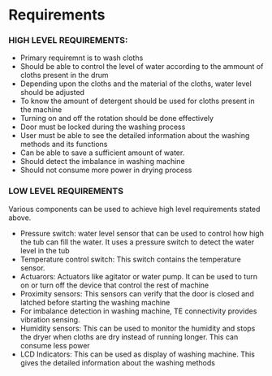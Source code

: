 # Requirements

### HIGH LEVEL REQUIREMENTS:

- Primary requiremnt is to wash cloths
- Should be able to control the level of water according to the ammount of cloths present in the drum
- Depending upon the cloths and the material of the cloths, water level should be adjusted
- To know the amount of detergent should be used for cloths present in the machine
- Turning on and off the rotation should be done effectively
- Door must be locked during the washing process
- User must be able to see the detailed information about the washing methods and its functions
- Can be able to save a sufficient amount of water.
- Should detect the imbalance in washing machine
- Should not consume more power in drying process

### LOW LEVEL REQUIREMENTS
Various components can be used to achieve high level requirements stated above.

- Pressure switch: water level sensor that can be used to control how high the tub can fill the water. It uses a pressure switch to detect the water level in the tub
- Temperature control switch: This switch contains the temperature sensor. 
- Actuarors: Actuators like agitator or water pump. It can be used to turn on or turn off the device that control the rest of machine
- Proximity sensors: This sensors can verify that the door is closed and latched before starting the washing machine
- For imbalance detection in washing machine, TE connectivity provides vibration sensing.
- Humidity sensors: This can be used to monitor the humidity and stops the dryer when cloths are dry instead of running longer. This can consume less power
- LCD Indicators: This can be used as display of washing machine. This gives the detailed information about the washing methods 
